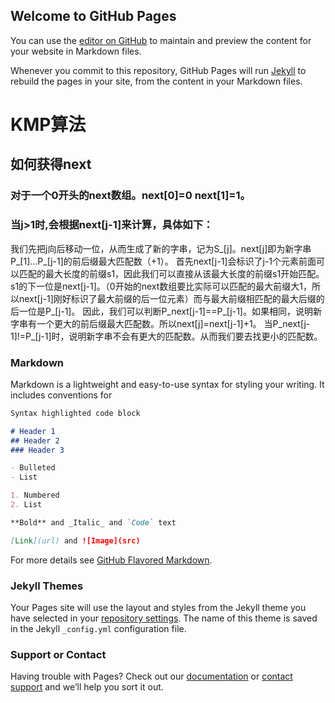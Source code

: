 ## Welcome to GitHub Pages

You can use the [editor on GitHub](https://github.com/Victordeyu/DailyLearn/edit/gh-pages/index.md) to maintain and preview the content for your website in Markdown files.

Whenever you commit to this repository, GitHub Pages will run [Jekyll](https://jekyllrb.com/) to rebuild the pages in your site, from the content in your Markdown files.

# KMP算法

## 如何获得next

### 对于一个0开头的next数组。next[0]=0 next[1]=1。

### 当j>1时,会根据next[j-1]来计算，具体如下：

  我们先把j向后移动一位，从而生成了新的字串，记为S_[j]。next[j]即为新字串P_[1]...P_[j-1]的前后缀最大匹配数（+1）。
首先next[j-1]会标识了j-1个元素前面可以匹配的最大长度的前缀s1，因此我们可以直接从该最大长度的前缀s1开始匹配。s1的下一位是next[j-1]。（0开始的next数组要比实际可以匹配的最大前缀大1，所以next[j-1]刚好标识了最大前缀的后一位元素）而与最大前缀相匹配的最大后缀的后一位是P_[j-1]。
  因此，我们可以判断P_next[j-1]==P_[j-1]。如果相同，说明新字串有一个更大的前后缀最大匹配数。所以next[j]=next[j-1]+1。
  当P_next[j-1]!=P_[j-1]时，说明新字串不会有更大的匹配数。从而我们要去找更小的匹配数。
  




### Markdown

Markdown is a lightweight and easy-to-use syntax for styling your writing. It includes conventions for

```markdown
Syntax highlighted code block

# Header 1
## Header 2
### Header 3

- Bulleted
- List

1. Numbered
2. List

**Bold** and _Italic_ and `Code` text

[Link](url) and ![Image](src)
```

For more details see [GitHub Flavored Markdown](https://guides.github.com/features/mastering-markdown/).

### Jekyll Themes

Your Pages site will use the layout and styles from the Jekyll theme you have selected in your [repository settings](https://github.com/Victordeyu/DailyLearn/settings). The name of this theme is saved in the Jekyll `_config.yml` configuration file.

### Support or Contact

Having trouble with Pages? Check out our [documentation](https://docs.github.com/categories/github-pages-basics/) or [contact support](https://support.github.com/contact) and we’ll help you sort it out.

